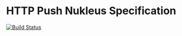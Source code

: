 # HTTP Push Nukleus Specification

[![Build Status][build-status-image]][build-status]

[build-status-image]: https://travis-ci.org/reaktivity/nukleus-http-push.spec.svg?branch=develop
[build-status]: https://travis-ci.org/reaktivity/nukleus-http-push.spec
